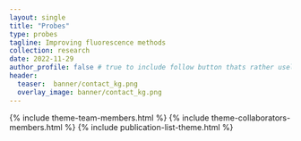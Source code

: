 ```yaml
---
layout: single
title: "Probes"
type: probes
tagline: Improving fluorescence methods
collection: research
date: 2022-11-29
author_profile: false # true to include follow button thats rather useless it seems without further configuration
header:
  teaser:  banner/contact_kg.png
  overlay_image: banner/contact_kg.png
---
```


{% include theme-team-members.html %}
{% include theme-collaborators-members.html %}
{% include publication-list-theme.html %}